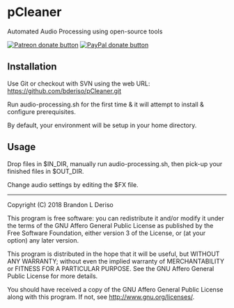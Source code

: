 # pCleaner
Automated Audio Processing using open-source tools
<p><a href="https://patreon.com/pCleaner" title="Donate to this project using Patreon" rel="nofollow"><img src="https://camo.githubusercontent.com/6446a7907a4d4f8de024ec85750feb07d7914658/68747470733a2f2f696d672e736869656c64732e696f2f62616467652f70617472656f6e2d646f6e6174652d79656c6c6f772e737667" alt="Patreon donate button" data-canonical-src="https://img.shields.io/badge/patreon-donate-yellow.svg" style="max-width:100%;"></a>  
<a href="https://paypal.me/BDeriso" title="Donate to this project using Paypal" rel="nofollow"><img src="https://camo.githubusercontent.com/11b2f47d7b4af17ef3a803f57c37de3ac82ac039/68747470733a2f2f696d672e736869656c64732e696f2f62616467652f70617970616c2d646f6e6174652d79656c6c6f772e737667" alt="PayPal donate button" data-canonical-src="https://img.shields.io/badge/paypal-donate-yellow.svg" style="max-width:100%;"></a></p>

<h2>Installation</h1>

Use Git or checkout with SVN using the web URL: https://github.com/bderiso/pCleaner.git

Run audio-processing.sh for the first time & it will attempt to install & configure prerequisites.

By default, your environment will be setup in your home directory. 

<h2>Usage</h1>

Drop files in $IN_DIR, manually run audio-processing.sh, then pick-up your finished files in $OUT_DIR.

Change audio settings by editing the $FX file.

----

Copyright (C) 2018  Brandon L Deriso

This program is free software: you can redistribute it and/or modify
it under the terms of the GNU Affero General Public License as
published by the Free Software Foundation, either version 3 of the
License, or (at your option) any later version.

This program is distributed in the hope that it will be useful,
but WITHOUT ANY WARRANTY; without even the implied warranty of
MERCHANTABILITY or FITNESS FOR A PARTICULAR PURPOSE.  See the
GNU Affero General Public License for more details.

You should have received a copy of the GNU Affero General Public License
along with this program.  If not, see <http://www.gnu.org/licenses/>.
